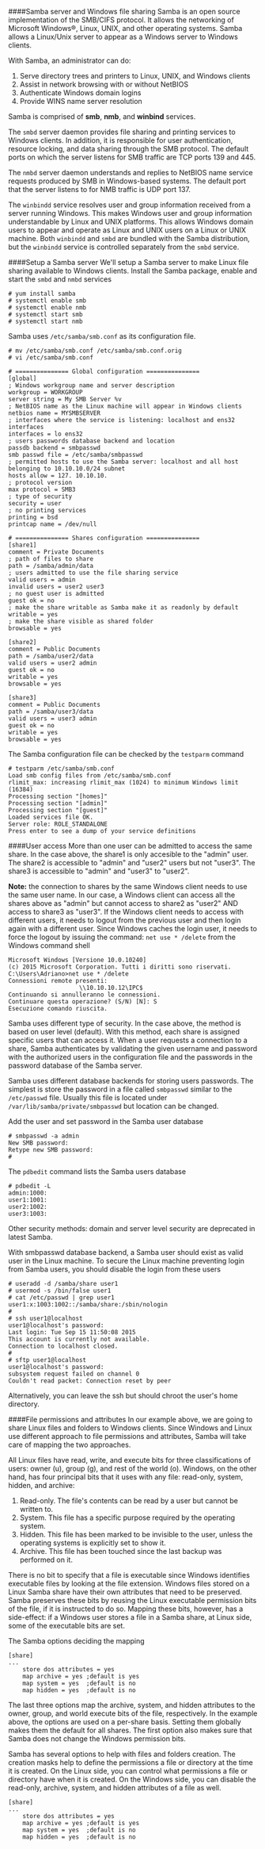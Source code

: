 ####Samba server and Windows file sharing
Samba is an open source implementation of the SMB/CIFS protocol. It allows the networking of Microsoft Windows®, Linux, UNIX, and other operating systems. Samba allows a Linux/Unix server to appear as a Windows server to Windows clients.

With Samba, an administrator can do:

1. Serve directory trees and printers to Linux, UNIX, and Windows clients
2. Assist in network browsing with or without NetBIOS
3. Authenticate Windows domain logins
4. Provide WINS name server resolution

Samba is comprised of **smb**, **nmb**, and **winbind** services.

The ``smbd`` server daemon provides file sharing and printing services to Windows clients. In addition, it is responsible for user authentication, resource locking, and data sharing through the SMB protocol. The default ports on which the server listens for SMB traffic are TCP ports 139 and 445.

The ``nmbd`` server daemon understands and replies to NetBIOS name service requests produced by SMB in Windows-based systems. The default port that the server listens to for NMB traffic is UDP port 137.

The ``winbindd`` service resolves user and group information received from a server running Windows. This makes Windows user and group information understandable by Linux and UNIX platforms. This allows Windows domain users to appear and operate as Linux and UNIX users on a Linux or UNIX machine. Both ``winbindd`` and ``smbd`` are bundled with the Samba distribution, but the ``winbindd`` service is controlled separately from the ``smbd`` service.

####Setup a Samba server
We'll setup a Samba server to make Linux file sharing available to Windows clients. Install the Samba package, enable and start the ``smbd`` and ``nmbd`` services

```
# yum install samba
# systemctl enable smb
# systemctl enable nmb
# systemctl start smb
# systemctl start nmb
```

Samba uses ``/etc/samba/smb.conf`` as its configuration file. 

```
# mv /etc/samba/smb.conf /etc/samba/smb.conf.orig
# vi /etc/samba/smb.conf

# =============== Global configuration ===============
[global]
; Windows workgroup name and server description
workgroup = WORKGROUP
server string = My SMB Server %v
; NetBIOS name as the Linux machine will appear in Windows clients
netbios name = MYSMBSERVER
; interfaces where the service is listening: localhost and ens32 interfaces
interfaces = lo ens32
; users passwords database backend and location
passdb backend = smbpasswd
smb passwd file = /etc/samba/smbpasswd
; permitted hosts to use the Samba server: localhost and all host belonging to 10.10.10.0/24 subnet
hosts allow = 127. 10.10.10.
; protocol version
max protocol = SMB3
; type of security
security = user
; no printing services
printing = bsd
printcap name = /dev/null

# =============== Shares configuration ===============
[share1]
comment = Private Documents
; path of files to share
path = /samba/admin/data
; users admitted to use the file sharing service
valid users = admin
invalid users = user2 user3
; no guest user is admitted
guest ok = no
; make the share writable as Samba make it as readonly by default
writable = yes
; make the share visible as shared folder
browsable = yes

[share2]
comment = Public Documents
path = /samba/user2/data
valid users = user2 admin
guest ok = no
writable = yes
browsable = yes

[share3]
comment = Public Documents
path = /samba/user3/data
valid users = user3 admin
guest ok = no
writable = yes
browsable = yes
```

The Samba configuration file can be checked by the ``testparm`` command
```
# testparm /etc/samba/smb.conf
Load smb config files from /etc/samba/smb.conf
rlimit_max: increasing rlimit_max (1024) to minimum Windows limit (16384)
Processing section "[homes]"
Processing section "[admin]"
Processing section "[guest]"
Loaded services file OK.
Server role: ROLE_STANDALONE
Press enter to see a dump of your service definitions
```

####User access
More than one user can be admitted to access the same share. In the case above, the share1 is only accesible to the "admin" user. The share2 is accessible to "admin" and "user2" users but not "user3". The share3 is accessible to "admin" and "user3" to "user2".

**Note:** the connection to shares by the same Windows client needs to use the same user name. In our case, a Windows client can access all the shares above as "admin" but cannot access to share2 as "user2" AND access to share3 as "user3". If the Windows client needs to access with different users, it needs to logout from the previous user and then login again with a different user. Since Windows caches the login user, it needs to force the logout by issuing the command: ``net use * /delete`` from the Windows command shell

```
Microsoft Windows [Versione 10.0.10240]
(c) 2015 Microsoft Corporation. Tutti i diritti sono riservati.
C:\Users\Adriano>net use * /delete
Connessioni remote presenti:
                    \\10.10.10.12\IPC$
Continuando si annulleranno le connessioni.
Continuare questa operazione? (S/N) [N]: S
Esecuzione comando riuscita.
```
Samba uses different type of security. In the case above, the method is based on user level (default). With this method, each share is assigned specific users that can access it. When a user requests a connection to a share, Samba authenticates by validating the given username and password with the authorized users in the configuration file and the passwords in the password database of the Samba server.

Samba uses different database backends for storing users passwords. The simplest is store the password in a file called ``smbpasswd`` similar to the ``/etc/passwd`` file. Usually this file is located under ``/var/lib/samba/private/smbpasswd`` but location can be changed.

Add the user and set password in the Samba user database

```
# smbpasswd -a admin
New SMB password:
Retype new SMB password:
#
```
The ``pdbedit`` command lists the Samba users database

```
# pdbedit -L
admin:1000:
user1:1001:
user2:1002:
user3:1003:
```

Other security methods: domain and server level security are deprecated in latest Samba.

With smbpasswd database backend, a Samba user should exist as valid user in the Linux machine. To secure the Linux machine preventing login from Samba users, you should disable the login from these users
```
# useradd -d /samba/share user1
# usermod -s /bin/false user1
# cat /etc/passwd | grep user1
user1:x:1003:1002::/samba/share:/sbin/nologin
#
# ssh user1@localhost
user1@localhost's password:
Last login: Tue Sep 15 11:50:08 2015
This account is currently not available.
Connection to localhost closed.
#
# sftp user1@localhost
user1@localhost's password:
subsystem request failed on channel 0
Couldn't read packet: Connection reset by peer
```
Alternatively, you can leave the ssh but should chroot the user's home directory.

####File permissions and attributes
In our example above, we are going to share Linux files and folders to Windows clients. Since Windows and Linux use different approach to file permissions and attributes, Samba will take care of mapping the two approaches.

All Linux files have read, write, and execute bits for three classifications of users: owner (u), group (g), and rest of the world (o). Windows, on the other hand, has four principal bits that it uses with any file: read-only, system, hidden, and archive:

1. Read-only. The file's contents can be read by a user but cannot be written to.
2. System. This file has a specific purpose required by the operating system.
3. Hidden. This file has been marked to be invisible to the user, unless the operating systems is explicitly set to show it.
4. Archive. This file has been touched since the last backup was performed on it.

There is no bit to specify that a file is executable since Windows identifies executable files by looking at the file extension. Windows files stored on a Linux Samba share have their own attributes that need to be preserved. Samba preserves these bits by reusing the Linux executable permission bits of the file, if it is instructed to do so. Mapping these bits, however, has a side-effect: if a Windows user stores a file in a Samba share, at Linux side, some of the executable bits are set.

The Samba options deciding the mapping
```
[share]
...
	store dos attributes = yes
	map archive = yes ;default is yes
	map system = yes  ;default is no
	map hidden = yes  ;default is no
```
The last three options map the archive, system, and hidden attributes to the owner, group, and world execute bits of the file, respectively. In the example above, the options are used on a per-share basis. Setting them globally makes them the default for all shares. The first option also makes sure that Samba does not change the Windows permission bits.

Samba has several options to help with files and folders creation. The creation masks help to define the permissions a file or directory at the time it is created. On the Linux side, you can control what permissions a file or directory have when it is created. On the Windows side, you can disable the read-only, archive, system, and hidden attributes of a file as well.

```
[share]
...
	store dos attributes = yes
	map archive = yes ;default is yes
	map system = yes  ;default is no
	map hidden = yes  ;default is no
```
